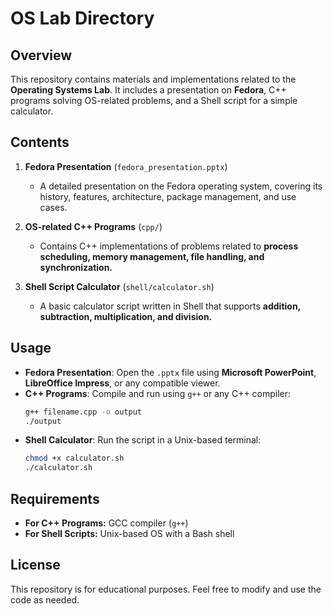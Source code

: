 # OS Lab Directory  

## Overview  
This repository contains materials and implementations related to the **Operating Systems Lab**. It includes a presentation on **Fedora**, C++ programs solving OS-related problems, and a Shell script for a simple calculator.  

## Contents  

1. **Fedora Presentation** (`fedora_presentation.pptx`)  
   - A detailed presentation on the Fedora operating system, covering its history, features, architecture, package management, and use cases.  

2. **OS-related C++ Programs** (`cpp/`)  
   - Contains C++ implementations of problems related to **process scheduling, memory management, file handling, and synchronization.**  

3. **Shell Script Calculator** (`shell/calculator.sh`)  
   - A basic calculator script written in Shell that supports **addition, subtraction, multiplication, and division.**  

## Usage  

- **Fedora Presentation**: Open the `.pptx` file using **Microsoft PowerPoint**, **LibreOffice Impress**, or any compatible viewer.  
- **C++ Programs**: Compile and run using `g++` or any C++ compiler:  
  ```sh
  g++ filename.cpp -o output
  ./output
  ```  
- **Shell Calculator**: Run the script in a Unix-based terminal:  
  ```sh
  chmod +x calculator.sh
  ./calculator.sh
  ```  

## Requirements  

- **For C++ Programs:** GCC compiler (`g++`)  
- **For Shell Scripts:** Unix-based OS with a Bash shell  

## License  
This repository is for educational purposes. Feel free to modify and use the code as needed.  
